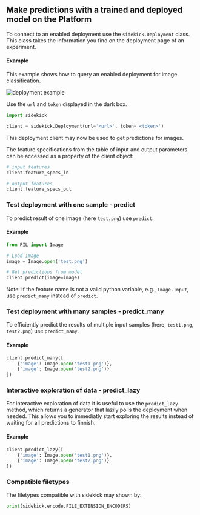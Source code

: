 
## Make predictions with a trained and deployed model on the Platform

To connect to an enabled deployment use the `sidekick.Deployment` class. This
class takes the information you find on the deployment page of an experiment.

#### Example

This example shows how to query an enabled deployment for image classification.

![deployment example](static/image/deployment_example.png "Deployment example")

Use the `url` and `token` displayed in the dark box.

```python
import sidekick

client = sidekick.Deployment(url='<url>', token='<token>')
```

This deployment client may now be used to get predictions for images.

The feature specifications from the table of input and output parameters can be accessed as a
property of the client object:

```python
# input features
client.feature_specs_in

# output features
client.feature_specs_out
```

### Test deployment with one sample - predict

To predict result of one image (here `test.png`) use `predict`.

#### Example

```python
from PIL import Image

# Load image
image = Image.open('test.png')

# Get predictions from model
client.predict(image=image)
```

Note: If the feature name is not a valid python variable, e.g., `Image.Input`, use `predict_many` instead of `predict`.

### Test deployment with many samples - predict_many

To efficiently predict the results of multiple input samples (here, `test1.png`, `test2.png`) use
`predict_many`.

#### Example

```python
client.predict_many([
    {'image': Image.open('test1.png')},
    {'image': Image.open('test2.png')}
])
```

### Interactive exploration of data - predict_lazy

For interactive exploration of data it is useful to use the `predict_lazy`
method, which returns a generator that lazily polls the deployment when needed.
This allows you to immediatly start exploring the results instead of waiting
for all predictions to finnish.

#### Example

```python
client.predict_lazy([
    {'image': Image.open('test1.png')},
    {'image': Image.open('test2.png')}
])
```

### Compatible filetypes

The filetypes compatible with sidekick may shown by:

```python
print(sidekick.encode.FILE_EXTENSION_ENCODERS)
```
